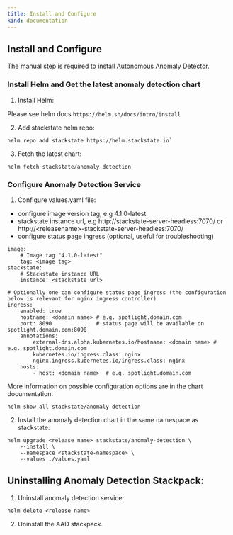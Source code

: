 ```yaml
---
title: Install and Configure
kind: documentation
---
```


## Install and Configure

The manual step is required to install Autonomous Anomaly Detector.

### Install Helm and Get the latest anomaly detection chart

1. Install Helm:

  Please see helm docs `https://helm.sh/docs/intro/install`

2. Add stackstate helm repo:

```
helm repo add stackstate https://helm.stackstate.io`
```

3. Fetch the latest chart:

```
helm fetch stackstate/anomaly-detection
```

### Configure Anomaly Detection Service

1. Configure values.yaml file:

  - configure image version tag, e.g 4.1.0-latest
  - stackstate instance url, e.g http://stackstate-server-headless:7070/ or http://\<releasename\>-stackstate-server-headless:7070/   
  - configure status page ingress (optional, useful for troubleshooting)

```
image:
    # Image tag "4.1.0-latest"
    tag: <image tag>
stackstate:
    # Stackstate instance URL
    instance: <stackstate url>

# Optionally one can configure status page ingress (the configuration below is relevant for nginx ingress controller)   
ingress:
    enabled: true
    hostname: <domain name> # e.g. spotlight.domain.com
    port: 8090              # status page will be available on spotlight.domain.com:8090
    annotations:        
        external-dns.alpha.kubernetes.io/hostname: <domain name> # e.g. spotlight.domain.com
        kubernetes.io/ingress.class: nginx
        nginx.ingress.kubernetes.io/ingress.class: nginx
    hosts:
        - host: <domain name>  # e.g. spotlight.domain.com        
```

More information on possible configuration options are in the chart documentation.

```
helm show all stackstate/anomaly-detection
```

2. Install the anomaly detection chart in the same namespace as stackstate:

```
helm upgrade <release name> stackstate/anomaly-detection \
    --install \
    --namespace <stackstate-namespace> \
    --values ./values.yaml
```

## Uninstalling Anomaly Detection Stackpack:

1. Uninstall anomaly detection service:

```
helm delete <release name>
```

2. Uninstall the AAD stackpack.
